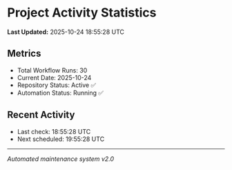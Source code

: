 # Project Activity Statistics

**Last Updated:** 2025-10-24 18:55:28 UTC

## Metrics
- Total Workflow Runs: 30
- Current Date: 2025-10-24
- Repository Status: Active ✅
- Automation Status: Running ✅

## Recent Activity
- Last check: 18:55:28 UTC
- Next scheduled: 19:55:28 UTC

---
*Automated maintenance system v2.0*

